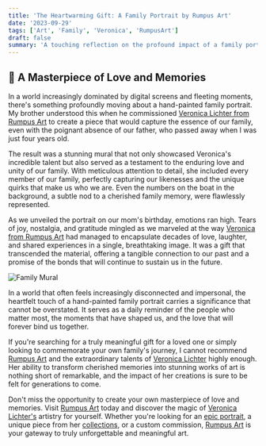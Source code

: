 ```yaml
---
title: 'The Heartwarming Gift: A Family Portrait by Rumpus Art'
date: '2023-09-29'
tags: ['Art', 'Family', 'Veronica', 'RumpusArt']
draft: false
summary: 'A touching reflection on the profound impact of a family portrait commissioned by my brother from Rumpus Art, celebrating the memory of our late father and the enduring love of our family.'
---
```


## 🎨 A Masterpiece of Love and Memories

In a world increasingly dominated by digital screens and fleeting moments, there's something profoundly moving about a hand-painted family portrait. My brother understood this when he commissioned [Veronica Lichter from Rumpus Art](https://rumpusart.com/epic-portraits) to create a piece that would capture the essence of our family, even with the poignant absence of our father, who passed away when I was just four years old.

The result was a stunning mural that not only showcased Veronica's incredible talent but also served as a testament to the enduring love and unity of our family. With meticulous attention to detail, she included every member of our family, perfectly capturing our likenesses and the unique quirks that make us who we are. Even the numbers on the boat in the background, a subtle nod to a cherished family memory, were flawlessly represented.

As we unveiled the portrait on our mom's birthday, emotions ran high. Tears of joy, nostalgia, and gratitude mingled as we marveled at the way [Veronica from Rumpus Art](https://rumpusart.com/epic-portraits) had managed to encapsulate decades of love, laughter, and shared experiences in a single, breathtaking image. It was a gift that transcended the material, offering a tangible connection to our past and a promise of the bonds that will continue to sustain us in the future.

![Family Mural](/fammural.jpg)

In a world that often feels increasingly disconnected and impersonal, the heartfelt touch of a hand-painted family portrait carries a significance that cannot be overstated. It serves as a daily reminder of the people who matter most, the moments that have shaped us, and the love that will forever bind us together.

If you're searching for a truly meaningful gift for a loved one or simply looking to commemorate your own family's journey, I cannot recommend [Rumpus Art](https://rumpusart.com/) and the extraordinary talents of [Veronica Lichter](https://rumpusart.com/epic-portraits) highly enough. Her ability to transform cherished memories into stunning works of art is nothing short of remarkable, and the impact of her creations is sure to be felt for generations to come.

Don't miss the opportunity to create your own masterpiece of love and memories. Visit [Rumpus Art](https://rumpusart.com/) today and discover the magic of [Veronica Lichter's](https://rumpusart.com/epic-portraits) artistry for yourself. Whether you're looking for an [epic portrait](https://rumpusart.com/epic-portraits), a unique piece from her [collections](https://rumpusart.com/collections), or a custom commission, [Rumpus Art](https://rumpusart.com/) is your gateway to truly unforgettable and meaningful art.
